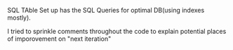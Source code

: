 SQL TAble Set up has the SQL Queries for optimal DB(using indexes mostly). 

I tried to sprinkle comments throughout the code to explain potential places of imporovement on "next iteration"
